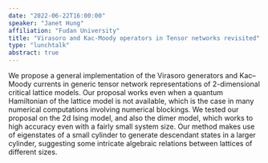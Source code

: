 ```yaml
---
date: "2022-06-22T16:00:00"
speaker: "Janet Hung"
affiliation: "Fudan University"
title: "Virasoro and Kac-Moody operators in Tensor networks revisited"
type: "lunchtalk"
abstract: true
---
```


We propose a general implementation of the Virasoro generators and Kac–Moody currents in generic tensor network representations of 2-dimensional critical lattice models. Our proposal works even when a quantum Hamiltonian of the lattice model is not available, which is the case in many numerical computations involving numerical blockings. We tested our proposal on the 2d Ising model, and also the dimer model, which works to high accuracy even with a fairly small system size. Our method makes use of eigenstates of a small cylinder to generate descendant states in a larger cylinder, suggesting some intricate algebraic relations between lattices of different sizes.
